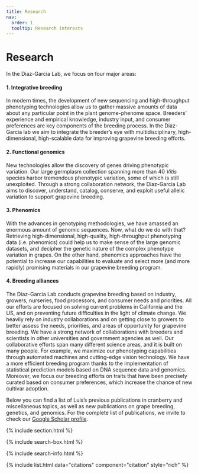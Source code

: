 ```yaml
---
title: Research
nav:
  order: 1
  tooltip: Research interests
---
```


# <i class="fas fa-microscope"></i>Research

In the Diaz-Garcia Lab, we focus on four major areas:

#### 1. Integrative breeding ####

In modern times, the development of new sequencing and high-throughput phenotyping technologies allow us to gather massive amounts of data about any particular point in the plant genome-phenome space. Breeders’ experience and empirical knowledge, industry input, and consumer preferences are key components of the breeding process. In the Diaz-Garcia lab we aim to integrate the breeder’s eye with multidisciplinary, high-dimensional, high-scalable data for improving grapevine breeding efforts. 

#### 2. Functional genomics #####

New technologies allow the discovery of genes driving phenotypic variation. Our large germplasm collection spanning more than 40 *Vitis* species harbor tremendous phenotypic variation, some of which is still unexploited. Through a strong collaboration network, the Diaz-Garcia Lab aims to discover, understand, catalog, conserve, and exploit useful allelic variation to support grapevine breeding.  

#### 3. Phenomics ####

With the advances in genotyping methodologies, we have amassed an enormous amount of genomic sequences. Now, what do we do with that? Retrieving high-dimensional, high-quality, high-throughput phenotyping data (i.e. phenomics) could help us to make sense of the large genomic datasets, and decipher the genetic nature of the complex phenotype variation in grapes. On the other hand, phenomics approaches have the potential to increase our capabilities to evaluate and select more (and more rapidly) promising materials in our grapevine breeding program.

#### 4. Breeding alliances ####

The Diaz-Garcia Lab conducts grapevine breeding based on industry, growers, nurseries, food processors, and consumer needs and priorities. All our efforts are focused on solving current problems in California and the US, and on preventing future difficulties in the light of climate change. We heavily rely on industry collaborations and on getting close to growers to better assess the needs, priorities, and areas of opportunity for grapevine breeding. We have a strong network of collaborations with breeders and scientists in other universities and government agencies as well. Our collaborative efforts span many different science areas, and it is built on many people. For example, we maximize our phenotyping capabilities through automated machines and cutting-edge vision technology. We have a more efficient breeding program thanks to the implementation of statistical prediction models based on DNA sequence data and genomics. Moreover, we focus our breeding efforts on traits that have been precisely curated based on consumer preferences, which increase the chance of new cultivar adoption.  

Below you can find a list of Luis’s previous publications in cranberry and miscellaneous topics, as well as new publications on grape breeding, genetics, and genomics. For the complete list of publications, we invite to check our [Google Scholar profile](https://scholar.google.com/citations?user=VhD8boAAAAAJ&hl=en).

{% include section.html %}

{% include search-box.html %}

{% include search-info.html %}

{% include list.html data="citations" component="citation" style="rich" %}
